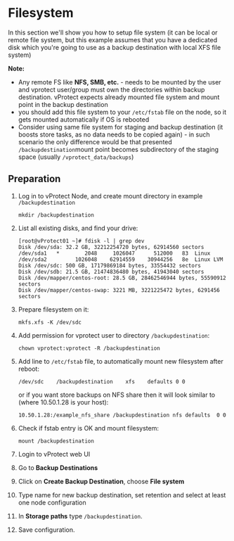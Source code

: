 # Filesystem

In this section we'll show you how to setup file system \(it can be local or remote file system, but this example assumes that you have a dedicated disk which you're going to use as a backup destination with local XFS file system\)

**Note:**

* Any remote FS like **NFS, SMB, etc.** - needs to be mounted by the user and vprotect user/group must own the directories within backup destination. vProtect expects already mounted file system and mount point in the backup destination
* you should add this file system to your `/etc/fstab` file on the node, so it gets mounted automatically if OS is rebooted
* Consider using same file system for staging and backup destination \(it boosts store tasks, as no data needs to be copied again\) - in such scenario the only difference would be that presented `/backupdestination`mount point becomes subdirectory of the staging space \(usually `/vprotect_data/backups`\) 

## Preparation

1. Log in to vProtect Node, and create mount directory in example `/backupdestination`

   ```text
   mkdir /backupdestination
   ```

2. List all existing disks, and find your drive:

   ```text
   [root@vProtect01 ~]# fdisk -l | grep dev
   Disk /dev/sda: 32.2 GB, 32212254720 bytes, 62914560 sectors
   /dev/sda1   *        2048     1026047      512000   83  Linux
   /dev/sda2         1026048    62914559    30944256   8e  Linux LVM
   Disk /dev/sdc: 500 GB, 17179869184 bytes, 33554432 sectors
   Disk /dev/sdb: 21.5 GB, 21474836480 bytes, 41943040 sectors
   Disk /dev/mapper/centos-root: 28.5 GB, 28462546944 bytes, 55590912 sectors
   Disk /dev/mapper/centos-swap: 3221 MB, 3221225472 bytes, 6291456 sectors
   ```

3. Prepare filesystem on it:

   ```text
   mkfs.xfs -K /dev/sdc
   ```

4. Add permission for vprotect user to directory `/backupdestination`:

   ```text
   chown vprotect:vprotect -R /backupdestination
   ```

5. Add line to `/etc/fstab` file, to automatically mount new filesystem after reboot:

   ```text
   /dev/sdc    /backupdestination    xfs    defaults 0 0
   ```

   or if you want store backups on NFS share then it will look similar to \(where 10.50.1.28 is your host\):

   ```text
   10.50.1.28:/example_nfs_share /backupdestination nfs defaults  0 0
   ```

6. Check if fstab entry is OK and mount filesystem:

   ```text
   mount /backupdestination
   ```

7. Login to vProtect web UI
8. Go to **Backup Destinations**
9. Click on **Create Backup Destination**, choose **File system**
10. Type name for new backup destination, set retention and select at least one node configuration
11. In **Storage paths** type `/backupdestination`.
12. Save configuration.

